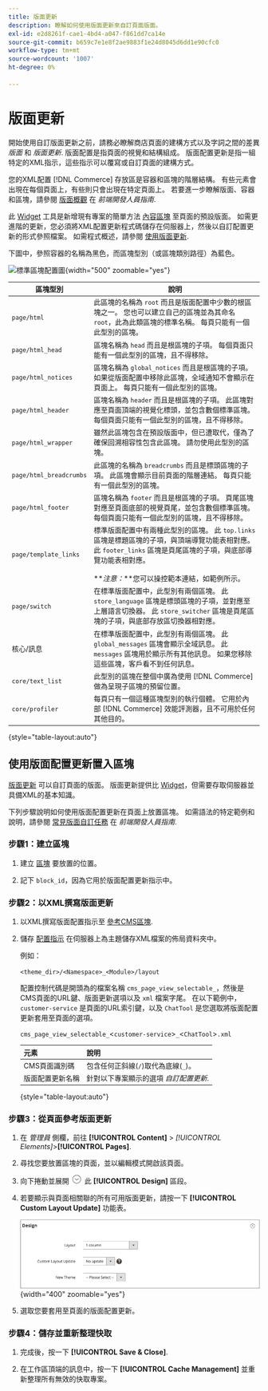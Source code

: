 ```yaml
---
title: 版面更新
description: 瞭解如何使用版面更新來自訂頁面版面。
exl-id: e2d8261f-cae1-4bd4-a047-f861dd7ca14e
source-git-commit: b659c7e1e8f2ae9883f1e24d8045d6dd1e90cfc0
workflow-type: tm+mt
source-wordcount: '1007'
ht-degree: 0%

---
```


# 版面更新

開始使用自訂版面更新之前，請務必瞭解商店頁面的建構方式以及字詞之間的差異 *版面* 和 *版面更新*. 版面配置是指頁面的視覺和結構組成。 版面配置更新是指一組特定的XML指示，這些指示可以覆寫或自訂頁面的建構方式。

您的XML配置 [!DNL Commerce] 存放區是容器和區塊的階層結構。 有些元素會出現在每個頁面上，有些則只會出現在特定頁面上。 若要進一步瞭解版面、容器和區塊，請參閱 [版面概觀](https://developer.adobe.com/commerce/frontend-core/guide/layouts/) 在 _前端開發人員指南_.

此 [Widget](widgets.md) 工具是新增現有專案的簡單方法 [內容區塊](blocks.md) 至頁面的預設版面。 如需更進階的更新，您必須將XML配置更新程式碼儲存在伺服器上，然後以自訂配置更新的形式參照檔案。 如需程式概述，請參閱 [使用版面更新](layout-updates.md#place-a-block-using-layout-updates).

下圖中，參照容器的名稱為黑色，而區塊型別（或區塊類別路徑）為藍色。

![標準區塊配置圖](./assets/page-layout-default.png){width="500" zoomable="yes"}

| 區塊型別 | 說明 |
|--- |--- |
| `page/html` | 此區塊的名稱為 `root` 而且是版面配置中少數的根區塊之一。 您也可以建立自己的區塊並為其命名 `root`，此為此類區塊的標準名稱。 每頁只能有一個此型別的區塊。 |
| `page/html_head` | 區塊名稱為 `head` 而且是根區塊的子項。 每個頁面只能有一個此型別的區塊，且不得移除。 |
| `page/html_notices` | 區塊名稱為 `global_notices` 而且是根區塊的子項。 如果從版面配置中移除此區塊，全域通知不會顯示在頁面上。 每頁只能有一個此型別的區塊。 |
| `page/html_header` | 區塊名稱為 `header` 而且是根區塊的子項。 此區塊對應至頁面頂端的視覺化標頭，並包含數個標準區塊。 每個頁面只能有一個此型別的區塊，且不得移除。 |
| `page/html_wrapper` | 雖然此區塊包含在預設版面中，但已遭取代，僅為了確保回溯相容性包含此區塊。 請勿使用此型別的區塊。 |
| `page/html_breadcrumbs` | 此區塊的名稱為 `breadcrumbs` 而且是標頭區塊的子項。 此區塊會顯示目前頁面的階層連結。 每頁只能有一個此型別的區塊。 |
| `page/html_footer` | 區塊名稱為 `footer` 而且是根區塊的子項。 頁尾區塊對應至頁面底部的視覺頁尾，並包含數個標準區塊。 每個頁面只能有一個此型別的區塊，且不得移除。 |
| `page/template_links` | 標準版面配置中有兩種此型別的區塊。 此 `top.links` 區塊是標題區塊的子項，與頂端導覽功能表相對應。 此 `footer_links` 區塊是頁尾區塊的子項，與底部導覽功能表相對應。 <br/><br/>**_注意：_**您可以操控範本連結，如範例所示。 |
| `page/switch` | 在標準版面配置中，此型別有兩個區塊。 此 `store_language` 區塊是標頭區塊的子項，並對應至上層語言切換器。 此 `store_switcher` 區塊是頁尾區塊的子項，與底部存放區切換器相對應。 |
| 核心/訊息 | 在標準版面配置中，此型別有兩個區塊。 此 `global_messages` 區塊會顯示全域訊息。 此 `messages` 區塊用於顯示所有其他訊息。 如果您移除這些區塊，客戶看不到任何訊息。 |
| `core/text_list` | 此型別的區塊在整個中廣為使用 [!DNL Commerce] 做為呈現子區塊的預留位置。 |
| `core/profiler` | 每頁只有一個這種區塊型別的執行個體。 它用於內部 [!DNL Commerce] 效能評測器，且不可用於任何其他目的。 |

{style="table-layout:auto"}

## 使用版面配置更新置入區塊

[版面更新](layout-updates.md) 可以自訂頁面的版面。 版面更新提供比 [Widget](widgets.md)，但需要存取伺服器並具備XML的基本知識。

下列步驟說明如何使用版面配置更新在頁面上放置區塊。 如需語法的特定範例和說明，請參閱 [常見版面自訂任務](https://developer.adobe.com/commerce/frontend-core/guide/layouts/) 在 _前端開發人員指南_.

### 步驟1：建立區塊

1. 建立 [區塊](block-add.md) 要放置的位置。

1. 記下 `block_id`，因為它用於版面配置更新指示中。

### 步驟2：以XML撰寫版面更新

1. 以XML撰寫版面配置指示至 [參考CMS區塊](https://developer.adobe.com/commerce/frontend-core/guide/layouts/xml-manage/).

1. 儲存 [配置指示](https://developer.adobe.com/commerce/frontend-core/guide/layouts/xml-instructions/) 在伺服器上為主題儲存XML檔案的佈局資料夾中。

   例如：

   `<theme_dir>/<Namespace>_<Module>/layout`

   配置控制代碼是開頭為的檔案名稱 `cms_page_view_selectable_`，然後是CMS頁面的URL鍵、版面更新選項以及 `xml` 檔案字尾。 在以下範例中， `customer-service` 是頁面的URL索引鍵，以及 `ChatTool` 是您選取將版面配置更新套用至頁面的選項。

   `cms_page_view_selectable_`&lt;`customer-service`>`_`&lt;`ChatTool`>`.xml`

   | 元素 | 說明 |
   |--- |--- |
   | CMS頁面識別碼 | 包含任何正斜線(`/`)取代為底線(`_`)。 |
   | 版面配置更新名稱 | 針對以下專案顯示的選項 _自訂配置更新_. |

   {style="table-layout:auto"}

### 步驟3：從頁面參考版面更新

1. 在 _管理員_ 側欄，前往 **[!UICONTROL Content]** > _[!UICONTROL Elements]_>**[!UICONTROL Pages]**.

1. 尋找您要放置區塊的頁面，並以編輯模式開啟該頁面。

1. 向下捲動並展開 ![展開選擇器](../assets/icon-display-expand.png) 此 **[!UICONTROL Design]** 區段。

1. 若要顯示與頁面相關聯的所有可用版面更新，請按一下 **[!UICONTROL Custom Layout Update]** 功能表。

   ![自訂配置更新清單](./assets/page-design-custom-layout-update.png){width="400" zoomable="yes"}

1. 選取您要套用至頁面的版面配置更新。

### 步驟4：儲存並重新整理快取

1. 完成後，按一下 **[!UICONTROL Save & Close]**.

1. 在工作區頂端的訊息中，按一下 **[!UICONTROL Cache Management]** 並重新整理所有無效的快取專案。
